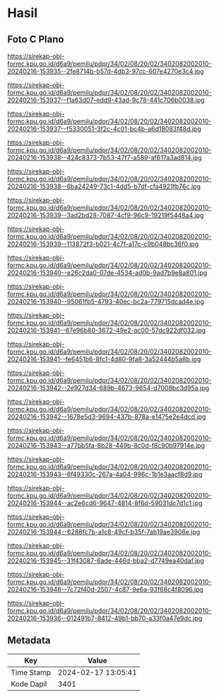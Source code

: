 # Hasil

## Foto C Plano

https://sirekap-obj-formc.kpu.go.id/d6a9/pemilu/pdpr/34/02/08/20/02/3402082002010-20240216-153935--2fe8714b-b57d-4db3-97cc-607e4270e3c4.jpg

https://sirekap-obj-formc.kpu.go.id/d6a9/pemilu/pdpr/34/02/08/20/02/3402082002010-20240216-153937--f1a63d07-edd9-43ad-9c78-441c706b0038.jpg

https://sirekap-obj-formc.kpu.go.id/d6a9/pemilu/pdpr/34/02/08/20/02/3402082002010-20240216-153937--f5330051-3f2c-4c01-bc4b-a6d18083f48d.jpg

https://sirekap-obj-formc.kpu.go.id/d6a9/pemilu/pdpr/34/02/08/20/02/3402082002010-20240216-153938--424c8373-7b53-47f7-a589-af617a3ad814.jpg

https://sirekap-obj-formc.kpu.go.id/d6a9/pemilu/pdpr/34/02/08/20/02/3402082002010-20240216-153938--6ba24249-73c1-4dd5-b7df-cfa4921fb76c.jpg

https://sirekap-obj-formc.kpu.go.id/d6a9/pemilu/pdpr/34/02/08/20/02/3402082002010-20240216-153939--3ad2bd28-7087-4cf9-96c9-19219f5448a4.jpg

https://sirekap-obj-formc.kpu.go.id/d6a9/pemilu/pdpr/34/02/08/20/02/3402082002010-20240216-153939--113872f3-b021-4c7f-a17c-c9b048bc36f0.jpg

https://sirekap-obj-formc.kpu.go.id/d6a9/pemilu/pdpr/34/02/08/20/02/3402082002010-20240216-153940--e26c2da0-07de-4534-ad0b-9ad7b9e8a801.jpg

https://sirekap-obj-formc.kpu.go.id/d6a9/pemilu/pdpr/34/02/08/20/02/3402082002010-20240216-153940--95061fb5-4793-40ec-bc2a-779715dcad4e.jpg

https://sirekap-obj-formc.kpu.go.id/d6a9/pemilu/pdpr/34/02/08/20/02/3402082002010-20240216-153941--67e96b80-3672-49e2-ac00-57dc922df032.jpg

https://sirekap-obj-formc.kpu.go.id/d6a9/pemilu/pdpr/34/02/08/20/02/3402082002010-20240216-153941--fe6451b6-8fc1-4d80-9fa8-3a52444b5a8b.jpg

https://sirekap-obj-formc.kpu.go.id/d6a9/pemilu/pdpr/34/02/08/20/02/3402082002010-20240216-153942--2e927d34-689b-4673-9654-d7008bc3d95a.jpg

https://sirekap-obj-formc.kpu.go.id/d6a9/pemilu/pdpr/34/02/08/20/02/3402082002010-20240216-153942--1678e5d3-9694-437b-878a-e1475e2e4dcd.jpg

https://sirekap-obj-formc.kpu.go.id/d6a9/pemilu/pdpr/34/02/08/20/02/3402082002010-20240216-153943--a77bb5fa-8b28-449b-8c0d-f8c90b97914e.jpg

https://sirekap-obj-formc.kpu.go.id/d6a9/pemilu/pdpr/34/02/08/20/02/3402082002010-20240216-153943--6f49330c-267a-4a04-996c-1b1e3aacf8d9.jpg

https://sirekap-obj-formc.kpu.go.id/d6a9/pemilu/pdpr/34/02/08/20/02/3402082002010-20240216-153944--ac2e6cd6-9647-4814-8f6d-59031dc7d1c1.jpg

https://sirekap-obj-formc.kpu.go.id/d6a9/pemilu/pdpr/34/02/08/20/02/3402082002010-20240216-153944--6288fc7b-a1c8-49cf-b35f-7ab19ae3908e.jpg

https://sirekap-obj-formc.kpu.go.id/d6a9/pemilu/pdpr/34/02/08/20/02/3402082002010-20240216-153945--31f43087-6ade-446d-bba2-d7749ea40daf.jpg

https://sirekap-obj-formc.kpu.go.id/d6a9/pemilu/pdpr/34/02/08/20/02/3402082002010-20240216-153946--7c72f40d-2507-4c87-9e6a-93f68c4f8096.jpg

https://sirekap-obj-formc.kpu.go.id/d6a9/pemilu/pdpr/34/02/08/20/02/3402082002010-20240216-153936--012491b7-8412-49b1-bb70-a33f0a47e9dc.jpg


## Metadata

| Key        | Value               |
| ---------- | ------------------- |
| Time Stamp | 2024-02-17 13:05:41 |
| Kode Dapil | 3401                |



